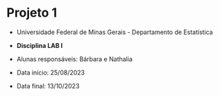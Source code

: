 # Projeto 1 

- Universidade Federal de Minas Gerais - Departamento de Estatística

- **Disciplina LAB I**

- Alunas responsáveis: Bárbara e Nathalia

- Data início: 25/08/2023

- Data final: 13/10/2023
